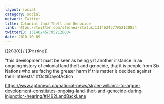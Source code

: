 ```yaml
---
layout: social
category: social
network: Twitter
title: Colonial land Theft and Genocide
link: https://twitter.com/steinea/status/1314624577952120834
twitterID: 1314624577952120834
date: 2020-10-09
---
```


[[2020]] / [[Posting]]

"this development must be seen as being yet another instance in an ongoing history of colonial land theft and genocide, that it is people from Six Nations who are facing the greater harm if this matter is decided against their interests" #Oct9DayofAction

<https://www.aptnnews.ca/national-news/skyler-williams-to-argue-development-constitutes-ongoing-land-theft-and-genocide-during-injunction-hearing/#1492LandBackLane>
